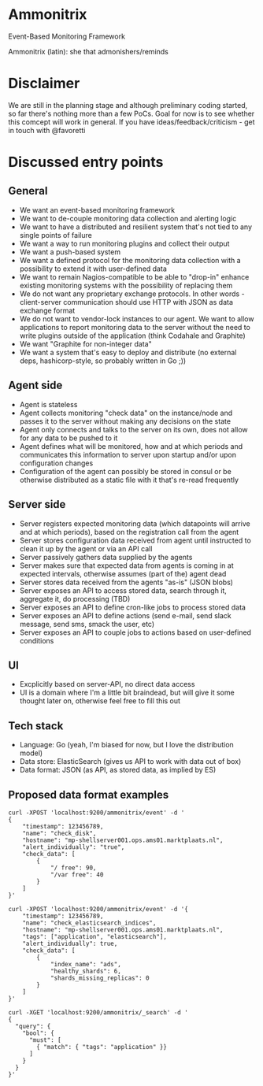 # Ammonitrix
Event-Based Monitoring Framework

Ammonitrix (latin): she that admonishers/reminds

# Disclaimer
We are still in the planning stage and although preliminary coding started, so far there's nothing more than a few PoCs.
Goal for now is to see whether this comcept will work in general. If you have ideas/feedback/criticism - get in touch with @favoretti

# Discussed entry points

## General
* We want an event-based monitoring framework
* We want to de-couple monitoring data collection and alerting logic
* We want to have a distributed and resilient system that's not tied to any single points of failure
* We want a way to run monitoring plugins and collect their output
* We want a push-based system
* We want a defined protocol for the monitoring data collection with a possibility to extend it with user-defined data
* We want to remain Nagios-compatible to be able to "drop-in" enhance existing monitoring systems with the possibility of replacing them
* We do not want any proprietary exchange protocols. In other words - client-server communication should use HTTP with JSON as data exchange format
* We do not want to vendor-lock instances to our agent. We want to allow applications to report monitoring data to the server without the need to write plugins outside of the application (think Codahale and Graphite)
* We want "Graphite for non-integer data"
* We want a system that's easy to deploy and distribute (no external deps, hashicorp-style, so probably written in Go ;))

## Agent side
* Agent is stateless
* Agent collects monitoring "check data" on the instance/node and passes it to the server without making any decisions on the state
* Agent only connects and talks to the server on its own, does not allow for any data to be pushed to it
* Agent defines what will be monitored, how and at which periods and communicates this information to server upon startup and/or upon configuration changes
* Configuration of the agent can possibly be stored in consul or be otherwise distributed as a static file with it that's re-read frequently

## Server side
* Server registers expected monitoring data (which datapoints will arrive and at which periods), based on the registration call from the agent
* Server stores configuration data received from agent until instructed to clean it up by the agent or via an API call
* Server passively gathers data supplied by the agents
* Server makes sure that expected data from agents is coming in at expected intervals, otherwise assumes (part of the) agent dead
* Server stores data received from the agents "as-is" (JSON blobs)
* Server exposes an API to access stored data, search through it, aggregate it, do processing (TBD)
* Server exposes an API to define cron-like jobs to process stored data
* Server exposes an API to define actions (send e-mail, send slack message, send sms, smack the user, etc)
* Server exposes an API to couple jobs to actions based on user-defined conditions

## UI
* Excplicitly based on server-API, no direct data access
* UI is a domain where I'm a little bit braindead, but will give it some thought later on, otherwise feel free to fill this out

## Tech stack
* Language: Go (yeah, I'm biased for now, but I love the distribution model)
* Data store: ElasticSearch (gives us API to work with data out of box)
* Data format: JSON (as API, as stored data, as implied by ES)

## Proposed data format examples

```
curl -XPOST 'localhost:9200/ammonitrix/event' -d '
{
    "timestamp": 123456789,
    "name": "check_disk",
    "hostname": "mp-shellserver001.ops.ams01.marktplaats.nl",
    "alert_individually": "true",
    "check_data": [
        {
            "/ free": 90,
            "/var free": 40
        }
    ]
}'
```

```
curl -XPOST 'localhost:9200/ammonitrix/event' -d '{
    "timestamp": 123456789,
    "name": "check_elasticsearch_indices",
    "hostname": "mp-shellserver001.ops.ams01.marktplaats.nl",
    "tags": ["application", "elasticsearch"],
    "alert_individually": true,
    "check_data": [
        {
            "index_name": "ads",
            "healthy_shards": 6,
            "shards_missing_replicas": 0
        }
    ]
}'
```

```
curl -XGET 'localhost:9200/ammonitrix/_search' -d '
{
  "query": {
    "bool": {
      "must": [
        { "match": { "tags": "application" }}
      ]
    }
  }
}'
```
